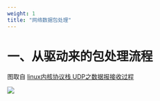 ```yaml
---
weight: 1
title: "网络数据包处理"
---
```


# 一、从驱动来的包处理流程

图取自 [linux内核协议栈 UDP之数据报接收过程](https://blog.csdn.net/daocaokafei/article/details/117968065)

<img src="../imgs/2022-09-23-02.png" />

